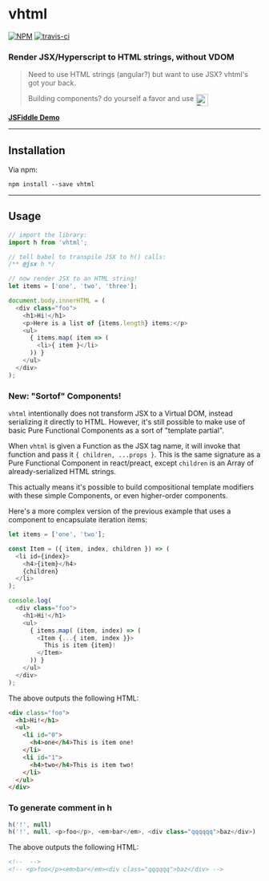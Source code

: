 # vhtml

[![NPM](https://img.shields.io/npm/v/vhtml.svg?style=flat)](https://www.npmjs.org/package/vhtml)
[![travis-ci](https://travis-ci.org/developit/vhtml.svg?branch=master)](https://travis-ci.org/developit/vhtml)

### **Render JSX/Hyperscript to HTML strings, without VDOM**

> Need to use HTML strings (angular?) but want to use JSX? vhtml's got your back.
>
> Building components? do yourself a favor and use [<img title="Preact" alt="Preact" src="https://cdn.rawgit.com/developit/b4416d5c92b743dbaec1e68bc4c27cda/raw/8dd78c9d138f13e3fec98cbdd6d1c619cf986ee0/preact-logo-trans.svg" height="24" align="top">](https://github.com/developit/preact)

[**JSFiddle Demo**](https://jsfiddle.net/developit/9q0vyskg/)

---


## Installation

Via npm:

`npm install --save vhtml`


---


## Usage

```js
// import the library:
import h from 'vhtml';

// tell babel to transpile JSX to h() calls:
/** @jsx h */

// now render JSX to an HTML string!
let items = ['one', 'two', 'three'];

document.body.innerHTML = (
  <div class="foo">
    <h1>Hi!</h1>
    <p>Here is a list of {items.length} items:</p>
    <ul>
      { items.map( item => (
        <li>{ item }</li>
      )) }
    </ul>
  </div>
);
```


### New: "Sortof" Components!

`vhtml` intentionally does not transform JSX to a Virtual DOM, instead serializing it directly to HTML.
However, it's still possible to make use of basic Pure Functional Components as a sort of "template partial".

When `vhtml` is given a Function as the JSX tag name, it will invoke that function and pass it `{ children, ...props }`.
This is the same signature as a Pure Functional Component in react/preact, except `children` is an Array of already-serialized HTML strings.

This actually means it's possible to build compositional template modifiers with these simple Components, or even higher-order components.

Here's a more complex version of the previous example that uses a component to encapsulate iteration items:

```js
let items = ['one', 'two'];

const Item = ({ item, index, children }) => (
  <li id={index}>
    <h4>{item}</h4>
    {children}
  </li>
);

console.log(
  <div class="foo">
    <h1>Hi!</h1>
    <ul>
      { items.map( (item, index) => (
        <Item {...{ item, index }}>
          This is item {item}!
        </Item>
      )) }
    </ul>
  </div>
);
```

The above outputs the following HTML:

```html
<div class="foo">
  <h1>Hi!</h1>
  <ul>
    <li id="0">
      <h4>one</h4>This is item one!
    </li>
    <li id="1">
      <h4>two</h4>This is item two!
    </li>
  </ul>
</div>
```

### To generate comment in h

```js
h('!', null)
h('!', null, <p>foo</p>, <em>bar</em>, <div class="qqqqqq">baz</div>)
```

The above outputs the following HTML:

```html
<!--  -->
<!-- <p>foo</p><em>bar</em><div class="qqqqqq">baz</div> -->
````
